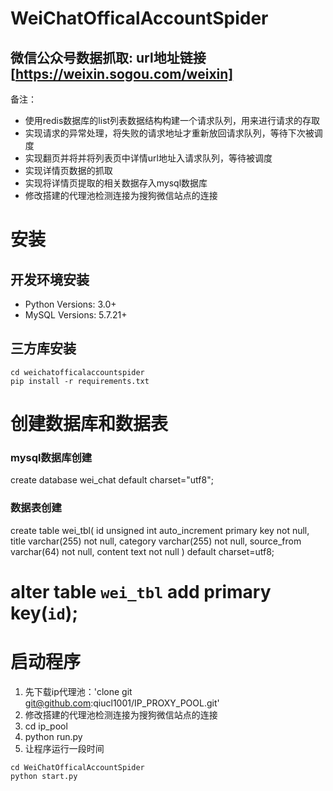 # WeiChatOfficalAccountSpider
## 微信公众号数据抓取: url地址链接[https://weixin.sogou.com/weixin]

备注：
* 使用redis数据库的list列表数据结构构建一个请求队列，用来进行请求的存取
* 实现请求的异常处理，将失败的请求地址才重新放回请求队列，等待下次被调度
* 实现翻页并将并将列表页中详情url地址入请求队列，等待被调度
* 实现详情页数据的抓取
* 实现将详情页提取的相关数据存入mysql数据库
* 修改搭建的代理池检测连接为搜狗微信站点的连接

# 安装
## 开发环境安装
* Python Versions: 3.0+
* MySQL Versions: 5.7.21+

## 三方库安装
```
cd weichatofficalaccountspider
pip install -r requirements.txt
```
# 创建数据库和数据表
### mysql数据库创建
create database wei_chat default charset="utf8";

### 数据表创建
create table wei_tbl(
    id unsigned int auto_increment primary key not null,
    title varchar(255) not null,
    category varchar(255) not null,
    source_from varchar(64) not null,
    content text not null
    ) default charset=utf8;
   # alter table `wei_tbl` add primary key(`id`);
   
   
# 启动程序
1. 先下载ip代理池：'clone git git@github.com:qiucl1001/IP_PROXY_POOL.git'
2. 修改搭建的代理池检测连接为搜狗微信站点的连接
3. cd ip_pool
4.  python run.py
5. 让程序运行一段时间
```
cd WeiChatOfficalAccountSpider
python start.py
```
